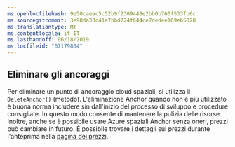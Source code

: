 ```yaml
---
ms.openlocfilehash: 9e50caeac5c52b9f2309448e2bb0b760f533fb6c
ms.sourcegitcommit: 3e98da33c41a7bbd724f644ce7dedee169eb5028
ms.translationtype: MT
ms.contentlocale: it-IT
ms.lasthandoff: 06/18/2019
ms.locfileid: "67179864"
---
```

## <a name="delete-anchors"></a>Eliminare gli ancoraggi

Per eliminare un punto di ancoraggio cloud spaziali, si utilizza il `DeleteAnchor()` (metodo). L'eliminazione Anchor quando non è più utilizzato è buona norma includere sin dall'inizio del processo di sviluppo e procedure consigliate. In questo modo consente di mantenere la pulizia delle risorse. Inoltre, anche se è possibile usare Azure spaziali Anchor senza oneri, prezzi può cambiare in futuro. È possibile trovare i dettagli sui prezzi durante l'anteprima nella [pagina dei prezzi](https://azure.microsoft.com/pricing/details/spatial-anchors/).
